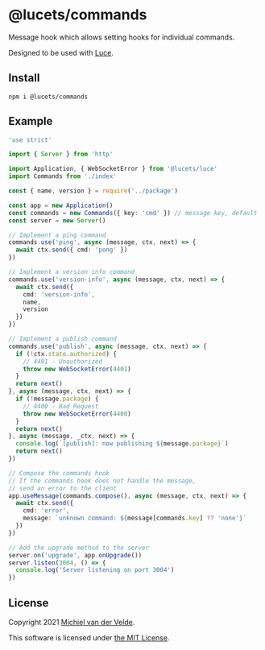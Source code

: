 # @lucets/commands

Message hook which allows setting hooks for individual commands.

Designed to be used with [Luce](https://github.com/lucets/luce).

## Install

```
npm i @lucets/commands
```

## Example

```ts
'use strict'

import { Server } from 'http'

import Application, { WebSocketError } from '@lucets/luce'
import Commands from './index'

const { name, version } = require('../package')

const app = new Application()
const commands = new Commands({ key: 'cmd' }) // message key, default 'cmd'
const server = new Server()

// Implement a ping command
commands.use('ping', async (message, ctx, next) => {
  await ctx.send({ cmd: 'pong' })
})

// Implement a version info command
commands.use('version-info', async (message, ctx, next) => {
  await ctx.send({
    cmd: 'version-info',
    name,
    version
  })
})

// Implement a publish command
commands.use('publish', async (message, ctx, next) => {
  if (!ctx.state.authorized) {
    // 4401 - Unauthorized
    throw new WebSocketError(4401)
  }
  return next()
}, async (message, ctx, next) => {
  if (!message.package) {
    // 4400 - Bad Request
    throw new WebSocketError(4400)
  }
  return next()
}, async (message, _ctx, next) => {
  console.log(`[publish]: now publishing ${message.package}`)
  return next()
})

// Compose the commands hook
// If the commands hook does not handle the message,
// send an error to the client
app.useMessage(commands.compose(), async (message, ctx, next) => {
  await ctx.send({
    cmd: 'error',
    message: `unknown command: ${message[commands.key] ?? 'none'}`
  })
})

// Add the upgrade method to the server
server.on('upgrade', app.onUpgrade())
server.listen(3004, () => {
  console.log('Server listening on port 3004')
})
```

## License

Copyright 2021 [Michiel van der Velde](https://michielvdvelde.nl).

This software is licensed under [the MIT License](LICENSE).
